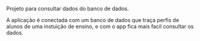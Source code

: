 Projeto para consultar dados do banco de dados.

A aplicação é conectada com um banco de dados que traça perfis de alunos de uma instuição de ensino, e com o app fica mais facil consultar os dados.

